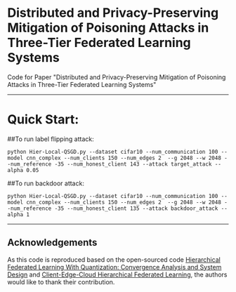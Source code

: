 # Distributed and Privacy-Preserving Mitigation of Poisoning Attacks in Three-Tier Federated Learning Systems

Code for Paper "Distributed and Privacy-Preserving Mitigation of Poisoning
Attacks in Three-Tier Federated Learning Systems"


---


# Quick Start: 
##To run label flipping attack:
```
python Hier-Local-QSGD.py --dataset cifar10 --num_communication 100 --model cnn_complex --num_clients 150 --num_edges 2  --g 2048 --w 2048 --num_reference -35 --num_honest_client 143 --attack target_attack --alpha 0.05
```
##To run backdoor attack:
```
python Hier-Local-QSGD.py --dataset cifar10 --num_communication 100 --model cnn_complex --num_clients 150 --num_edges 2  --g 2048 --w 2048 --num_reference -35 --num_honest_client 135 --attack backdoor_attack --alpha 1
```

---


## Acknowledgements
As this code is reproduced based on the open-sourced code [Hierarchical Federated Learning With Quantization: Convergence Analysis and System Design](https://github.com/LuminLiu/Hier_QSGD) and [Client-Edge-Cloud Hierarchical Federated Learning](https://github.com/LuminLiu/HierFL), the authors would like to thank their contribution. 
